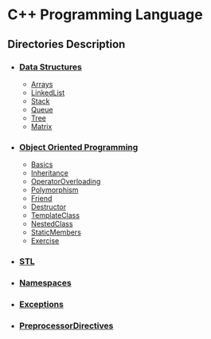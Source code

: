 # C++ Programming Language

## Directories Description

- ### [Data Structures](https://github.com/najm09/CPP/tree/master/DataStructures)
  - [Arrays](https://github.com/najm09/CPP/tree/master/Array)
  - [LinkedList](https://github.com/najm09/CPP/tree/master/LinkedList)
  - [Stack](https://github.com/najm09/CPP/tree/master/Stack)
  - [Queue](https://github.com/najm09/CPP/tree/master/Queue)
  - [Tree](https://github.com/najm09/CPP/tree/master/Tree)
  - [Matrix](https://github.com/najm09/CPP/tree/master/Matrix)
- ### [Object Oriented Programming](https://github.com/najm09/CPP/tree/master/OOP)
  - [Basics](https://github.com/najm09/CPP/tree/master/OOP/Basics)
  - [Inheritance](https://github.com/najm09/CPP/tree/master/OOP/Inheritance)
  - [OperatorOverloading](https://github.com/najm09/CPP/tree/master/OOP/OperatorOverLoading)
  - [Polymorphism](https://github.com/najm09/CPP/tree/master/OOP/Polymorphism)
  - [Friend](https://github.com/najm09/CPP/tree/master/OOP/Friend)
  - [Destructor](https://github.com/najm09/CPP/tree/master/OOP/Destructor)
  - [TemplateClass](https://github.com/najm09/CPP/tree/master/OOP/TemplateClass)
  - [NestedClass](https://github.com/najm09/CPP/tree/master/OOP/NestedClass)
  - [StaticMembers](https://github.com/najm09/CPP/tree/master/OOP/StaticMembers)
  - [Exercise](https://github.com/najm09/CPP/tree/master/OOP/Exercise)
- ### [STL](https://github.com/najm09/CPP/tree/master/STL)
- ### [Namespaces](https://github.com/najm09/CPP/tree/master/Namespaces)
- ### [Exceptions](https://github.com/najm09/CPP/tree/master/Exceptions)
- ### [PreprocessorDirectives](https://github.com/najm09/CPP/tree/master/PreprocessorDirectives)
